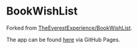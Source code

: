 # BookWishList

Forked from [TheEverestExperience/BookWishList](https://github.com/TheEverestExperience/BookWishList).

The app can be found [here](https://ian-henderson.github.io/BookWishList/) via GitHub Pages.
